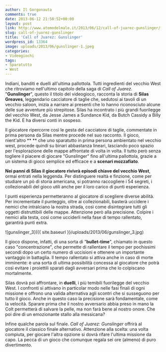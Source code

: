 ```yaml
---
author: Il Gorgonauta
comments: true
date: 2013-06-12 21:50:52+00:00
layout: post
link: http://www.atomodelmale.it/2013/06/12/call-of-juarez-gunslinger/
slug: call-of-juarez-gunslinger
title: 'Call of Juarez: Gunslinger'
wordpress_id: 13364
image: uploads/2013/06/gunslinger-1.jpeg
categories:
- Videogiochi
tags:
- Sparatutto
- West
---
```


Indiani, banditi e duelli all'ultima pallottola. Tutti ingredienti del vecchio West che ritroviamo nell'ultimo capitolo della saga di _Call of Juarez._ "**Gunslinger**", questo il titolo del videogioco, racconta la storia di **Silas Greaves**, leggendario cacciatore di taglie che, sedutosi ai tavoli di un vecchio saloon, inizia a narrare ai presenti che lo hanno riconosciuto alcune delle sue avventure più strepitose. Silas ha incontrato i più grandi fuorilegge del vecchio West, da Jesse James a Sundance Kid, da Butch Cassidy a Billy the Kid. E ha diversi conti in sospeso.

Il giocatore ripercorre così le gesta del cacciatore di taglie, commentate in prima persona da Silas mentre procede nel suo racconto. Il gioco, nient'altro ** ** che uno sparatutto in prima persona ambientato nel vecchio west, procede quindi su binari abbastanza lineari, lasciando poco spazio per l'esplorazione delle mappe affrontate di volta in volta. Il tutto però senza togliere il piacere di giocare "Gunslinger" fino all'ultima pallottola, grazie a un sistema di gioco semplice ed efficace e a **scenari mozzafiato**.

**Nei panni di Silas il giocatore rivivrà episodi chiave del vecchio West**, ormai entrati nella leggenda. Per distinguere realtà e finzione, come per studiare un pò di storia americana, si potranno raccogliere i 54 segreti, i collezionabili del gioco utili anche per il loro carico di punti esperienza.

I punti esperienza permetteranno al giocatore di scegliere diverse abilità. Per incrementate il punteggio, oltre ai collezionabili, basterà uccidere i nemici che intralciano la nostra strada, così come disintegrare tutti gli oggetti distruttibili delle mappe. Attenzione però alla precisione. Colpire i nemici alla testa, così come ucciderli nella fase di tempo rallentato, garantirà punti extra.

![gunslinger_3]({{ site.baseurl }}/uploads/2013/06/gunslinger_3.jpg)

Il gioco dispone, infatti, di una sorta di "**bullet-time**", chiamato in questo caso "concentrazione", che permette di rallentare il tempo per pochissimi secondi dopo un certo numero di uccisioni e ottenere un importante vantaggio in battaglia. Il tempo rallentato si attiva anche in caso di morte imminente: è una sorta di ultima possibilità concessa al giocatore che potrà così evitare i proiettili sparati dagli avversari prima che lo colpiscano mortalmente.

Silas dovrà poi affrontare, in **duelli**, i più temibili fuorilegge del vecchio West. I confronti si attivano in particolar modo nelle fasi finali di ogni missione e offrono una valida alternativa agli scontri che si susseguono per tutto il gioco. Anche in questo caso la precisione sarà fondamentale, come la velocità. Sparare prima che il nostro avversario abbia preso in mano la Colt permetterà di salvare la pelle, ma non farà bene al nostro onore. Che poi dire di un emozionante stallo alla messicana?

Infine qualche parola sul finale. _Call of Juarez: Gunslinger_ offrirà al giocatore il classico finale alternativo. Attenzione alla scelta: una volta compiuta, per giocare l'altra opzione si dovrà rifare l'ultima missione da capo. La pecca di un gioco che comunque regala sei ore (almeno) di puro divertimento.

